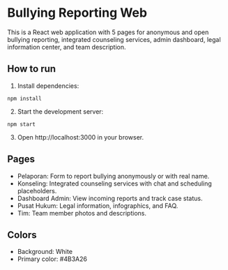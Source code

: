 # Bullying Reporting Web

This is a React web application with 5 pages for anonymous and open bullying reporting, integrated counseling services, admin dashboard, legal information center, and team description.

## How to run

1. Install dependencies:
```
npm install
```

2. Start the development server:
```
npm start
```

3. Open http://localhost:3000 in your browser.

## Pages

- Pelaporan: Form to report bullying anonymously or with real name.
- Konseling: Integrated counseling services with chat and scheduling placeholders.
- Dashboard Admin: View incoming reports and track case status.
- Pusat Hukum: Legal information, infographics, and FAQ.
- Tim: Team member photos and descriptions.

## Colors

- Background: White
- Primary color: #4B3A26
